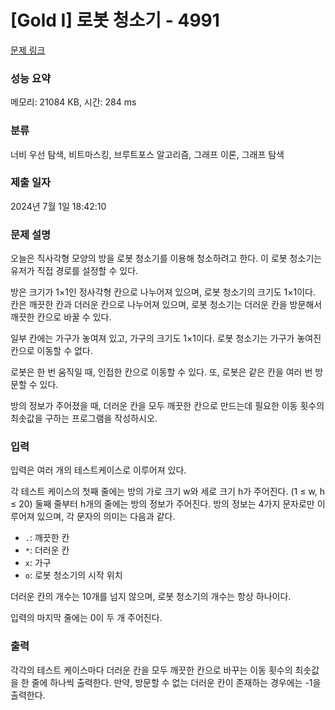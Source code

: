 # [Gold I] 로봇 청소기 - 4991 

[문제 링크](https://www.acmicpc.net/problem/4991) 

### 성능 요약

메모리: 21084 KB, 시간: 284 ms

### 분류

너비 우선 탐색, 비트마스킹, 브루트포스 알고리즘, 그래프 이론, 그래프 탐색

### 제출 일자

2024년 7월 1일 18:42:10

### 문제 설명

<p>오늘은 직사각형 모양의 방을 로봇 청소기를 이용해 청소하려고 한다. 이 로봇 청소기는 유저가 직접 경로를 설정할 수 있다.</p>

<p>방은 크기가 1×1인 정사각형 칸으로 나누어져 있으며, 로봇 청소기의 크기도 1×1이다. 칸은 깨끗한 칸과 더러운 칸으로 나누어져 있으며, 로봇 청소기는 더러운 칸을 방문해서 깨끗한 칸으로 바꿀 수 있다.</p>

<p>일부 칸에는 가구가 놓여져 있고, 가구의 크기도 1×1이다. 로봇 청소기는 가구가 놓여진 칸으로 이동할 수 없다. </p>

<p>로봇은 한 번 움직일 때, 인접한 칸으로 이동할 수 있다. 또, 로봇은 같은 칸을 여러 번 방문할 수 있다.</p>

<p>방의 정보가 주어졌을 때, 더러운 칸을 모두 깨끗한 칸으로 만드는데 필요한 이동 횟수의 최솟값을 구하는 프로그램을 작성하시오.</p>

### 입력 

 <p>입력은 여러 개의 테스트케이스로 이루어져 있다.</p>

<p>각 테스트 케이스의 첫째 줄에는 방의 가로 크기 w와 세로 크기 h가 주어진다. (1 ≤ w, h ≤ 20) 둘째 줄부터 h개의 줄에는 방의 정보가 주어진다. 방의 정보는 4가지 문자로만 이루어져 있으며, 각 문자의 의미는 다음과 같다.</p>

<ul>
	<li><code>.</code>: 깨끗한 칸</li>
	<li><code>*</code>: 더러운 칸</li>
	<li><code>x</code>: 가구</li>
	<li><code>o</code>: 로봇 청소기의 시작 위치</li>
</ul>

<p>더러운 칸의 개수는 10개를 넘지 않으며, 로봇 청소기의 개수는 항상 하나이다.</p>

<p>입력의 마지막 줄에는 0이 두 개 주어진다.</p>

### 출력 

 <p>각각의 테스트 케이스마다 더러운 칸을 모두 깨끗한 칸으로 바꾸는 이동 횟수의 최솟값을 한 줄에 하나씩 출력한다. 만약, 방문할 수 없는 더러운 칸이 존재하는 경우에는 -1을 출력한다.</p>

